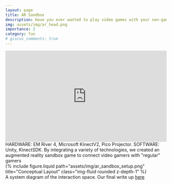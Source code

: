 ```yaml
---
layout: page
title: AR Sandbox
description: Have you ever wanted to play video games with your non-gamer friends?
img: assets/img/ar_head.png
importance: 2
category: fun
# giscus_comments: true
---
```


<div style="padding:56.25% 0 0 0;position:relative;"><iframe src="https://player.vimeo.com/video/888490355?badge=0&amp;autopause=0&amp;player_id=0&amp;app_id=58479&autoplay=1" frameborder="0" allow="autoplay; fullscreen; picture-in-picture" style="position:absolute;top:0;left:0;width:100%;height:100%;" title="Augmented Reality Sandbox"></iframe></div><script src="https://player.vimeo.com/api/player.js"></script>

<div class="caption">
    HARDWARE: EM River 4, Microsoft KinectV2, Pico Projector.
    SOFTWARE: Unity, KinectSDK.
    By integrating a variety of technologies, we created an augmented reality sandbox game to connect video gamers with "regular" gamers
</div>
<div class="row">
    <div class="col-sm mt-3 mt-md-0">
        {% include figure.liquid path="assets/img/ar_sandbox_setup.png" title="Conceptual Layout" class="img-fluid rounded z-depth-1" %}
    </div>
</div>

<div class="caption">
    A system diagram of the interaction space. Our final write up <a href="https://www.overleaf.com/read/rnbfvvnfvztt#a2d980"> here </a>
</div>
